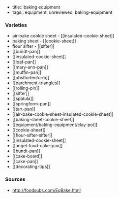 - title:: baking equipment
- tags:: equipment, unreviewed, baking-equipment
### Varieties
* air-bake cookie sheet - [[insulated-cookie-sheet]]
* baking sheet - [[cookie-sheet]]
* flour sifter - [[sifter]]
* [[bundt-pan]]
* [[insulated-cookie-sheet]]
* [[loaf-pan]]
* [[mary-ann-pan]]
* [[muffin-pan]]
* [[obsttortenform]]
* [[parchment-triangles]]
* [[rolling-pin]]
* [[sifter]]
* [[spatula]]
* [[springform-pan]]
* [[tart-pan]]
* [[air-bake-cookie-sheet-insulated-cookie-sheet]]
* [[baking-sheet-cookie-sheet]]
* [[equipment/baking-equipment/clay-pot]]
* [[cookie-sheet]]
* [[flour-sifter-sifter]]
* [[insulated-cookie-sheet]]
* [[angel-food-cake-pan]]
* [[bundt-pan]]
* [[cake-board]]
* [[cake-pan]]
* [[decorating-tips]]

### Sources
* http://foodsubs.com/EqBake.html

